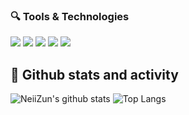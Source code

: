 ### 🔍 Tools & Technologies

![](https://img.shields.io/badge/Code%20with-Php-informational?style=flat&logo=php&logoColor=0197FF&color=0197FF) 
![](https://img.shields.io/badge/Code%20with-Python-informational?style=flat&logo=python&logoColor=0197FF&color=0197FF)
![](https://img.shields.io/badge/Using-Flask-informational?style=flat&logo=flask&logoColor=0197FF&color=0197FF) 
![](https://img.shields.io/badge/Using-MysQL-informational?style=flat&logo=mysql&logoColor=0197FF&color=0197FF)
![](https://img.shields.io/badge/Using-Windows-informational?style=flat&logo=Windows&logoColor=0197FF&color=0197FF)


## 🌟 Github stats and activity

![NeiiZun's github stats](https://github-readme-stats.vercel.app/api?username=NeiiZun&show_icons=true) ![Top Langs](https://github-readme-stats.vercel.app/api/top-langs/?username=NeiiZun&layout=compact)
